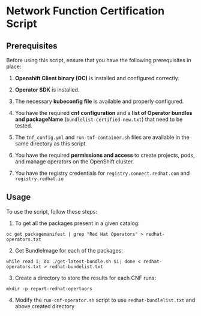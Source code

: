 # Network Function Certification Script

## Prerequisites

Before using this script, ensure that you have the following prerequisites in place:

1. **Openshift Client binary (OC)** is installed and configured correctly.

2. **Operator SDK** is installed.

3. The necessary **kubeconfig file** is available and properly configured.

4. You have the required **cnf configuration** and a **list of Operator bundles and packageName** (`bundlelist-certified-new.txt`) that need to be tested.

5. The `tnf_config.yml` and `run-tnf-container.sh` files are available in the same directory as this script.

6. You have the required **permissions and access** to create projects, pods, and manage operators on the OpenShift cluster.

7. You have the registry credentials for `registry.connect.redhat.com` and `registry.redhat.io`

## Usage

To use the script, follow these steps:

1. To get all the packages present in a given catalog:

```
oc get packagemanifest | grep "Red Hat Operators" > redhat-operators.txt
```

2. Get BundleImage for each of the packages:

```
while read i; do ./get-latest-bundle.sh $i; done < redhat-operators.txt > redhat-bundelist.txt
```

3. Create a directory to store the results for each CNF runs:

```
mkdir -p report-redhat-opertaors
```

4. Modify the `run-cnf-operator.sh` script to use `redhat-bundlelist.txt` and above created directory